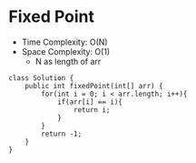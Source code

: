 # Fixed Point

- Time Complexity: O(N)
- Space Complexity: O(1)
  - N as length of arr

```
class Solution {
    public int fixedPoint(int[] arr) {
        for(int i = 0; i < arr.length; i++){
            if(arr[i] == i){
                return i;
            }
        }
        return -1;
    }
}
```
